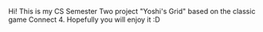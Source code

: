 Hi! This is my CS Semester Two project "Yoshi's Grid" based on the classic game Connect 4. Hopefully you will enjoy it :D
